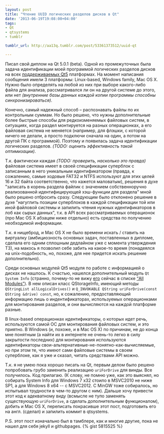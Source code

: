 ```yaml
---
layout: post
title: "Чтение UUID логических разделов дисков в Qt"
date: '2013-06-19T19:08:00+04:00'
tags:
- Qt
- qtsystems
- tumblr

tumblr_url: http://aa13q.tumblr.com/post/53361373512/uuid-qt

---
```


Писал свой диплом на Qt 5.0.1 (beta). Одной из промежуточных была задача идентификации моей программой логических разделов дисков на всех [поддерживаемых Qt5](http://doc.qt.io/QtSupportedPlatforms/index.html) платформах. На момент написания сообщения имели 3 платформы: Linux-based, Windows family, Mac OS X. Нужно было определять на любой из них при выборе какого-либо файла для анализа, рассматривался ли он на другой системе до этого, или нет *(внутренние базы данных каждой копии программы способны синхронизироваться)*.
<!--more-->
Конечно, самый надежный способ – распознавать файлы по их контрольным суммам. Но было решено, что нужны дополнительные более быстрые способы для редкоизменяемых файловых систем, в ситуациях, когда раздел монтируется на разных операционках, а его файловая система не меняется (например, для флэшки, с которой ничего не делали, а просто подключи сначала на один, а потом на другой ПК с программой). Поэтому и появилась задача идентификации логических разделов. *(TODO: оценить эффективность такой оптимизации)*.

Т.к. фактически каждая *(TODO: проверить, насколько это правда)* файловая система имеет в своей спецификации суперблок с записанным в него уникальным идентификатором (правда, к сожалению, самые ходовые FAT32 и NTFS используют для этих целей 16 и 32 байта соответственно, что кажется маловатым), решения в духе "записать в корень раздела файлик с значением собственноручно реализованной идентифицирующей хэш-функции для раздела" мной было решено отбросить сразу. Следующим было отклонено решение в духе "нагуглить позиции суперблоков в каждой спецификации той или иной файловой системы и запилить чтения нужных идентификаторов в лоб как сырых данных", т.к. в API всех рассматриваемых операционок (про Mac OS X абзацем ниже отдельно) есть средства по получению необходимой информации.

Т.к. я нищеброд, и Mac OS X не было времени искать / ставить на виртуалку (амбициозность основных задач, поставленных в дипломе, сделала его одним сплошным дедлайном уже с момента утверждения ТЗ), на макось я позволил себе забить на какое-то время (понадеялся на unix-подобность, но, похоже, для нее придется искать решение дополнительно).

Среди основных модулей Qt5 модуля по работе с информацией о дисках не нашлось. К счастью, нашелся дополнительный модуль `Qt System Info` (странно, почему-то не вижу [его](https://qt.gitorious.org/qt/qtsystems/source/src/systeminfo) сейчас в списке [“All Modules”](http://doc.qt.io/qt-5/qtmodules.html)). В нем описан класс QStorageInfo, имеющий методы `QStringList allLogicalDrives()` и `Q_INVOKABLE QString uriForDrive(const QString &drive) const`, но, к сожалению, предоставляющий информацию лишь о индентификаторах, используемых операционками для монтирования разделов, и они вычисляются на каждой платформе разные.

В linux-based операционках идентификаторы, о которых идет речь, используются самой ОС для монтирования файловых систем, и это приятно. В Windows (и, похоже, и в Mac OS X) по причинам, не до конца мне понятным (а найти их в интернете не очень-то легко в силу закрытости последних) для монтирования используются идентификаторы свои-альтернативные-не-понятно-как-вычисляемые, но при этом те, что имеют сами файловые системы в своем суперблоке, как я уже и сказал, читать средствами API можно.

Т.к. я не умею пока хорошо писать на Qt, первым делом было решено попробовать грубо заменить реализацию `uriForDrive` для винды. Все получилось.
Код прилагаю.
(К слову, не помню уже, как это выяснял, но собирать System Info для Windows 7 x32 стоило в MSVC2010 не ниже SP1, а для Windows 8 x64 -- с MSVC2012. С MinGW тоже собиралось, но испытывал трудности в чем-то другом с ним). Дальше хочу привести этот код к адекватному виду (всмысле не тупо заменять существующую `uriForDrive`, а сделать дополнительным функционалом), добить и Mac OS X, переписать покрасивше этот пост, подготовить его на англ. (сделал) и запилить коммит в qtsystems.

P.S. этот пост изначально был в тамблере, как и многие другие, пока не нашел для себя jekyll и githubpages.
{% gist 5815525 %}